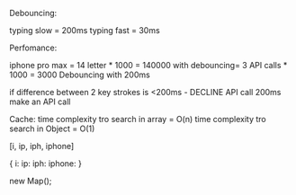 
Debouncing:

typing slow = 200ms typing fast = 30ms

Perfomance:

iphone pro max = 14 letter * 1000 = 140000
with debouncing= 3 API calls * 1000 = 3000
Debouncing with 200ms

if difference between 2 key strokes is <200ms - DECLINE API call
200ms make an API call

Cache: time complexity tro search in array = O(n) time complexity tro search in Object = O(1)

[i, ip, iph, iphone]

{ i: ip: iph: iphone: }

new Map();